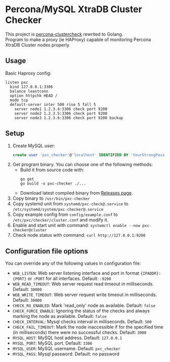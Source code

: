 # Percona/MySQL XtraDB Cluster Checker
This project is [percona-clustercheck](https://github.com/olafz/percona-clustercheck) rewrited to Golang.  
Program to make a proxy (ie HAProxy) capable of monitoring Percona XtraDB Cluster nodes properly.

## Usage

Basic Haproxy config:
```
listen pxc
  bind 127.0.0.1:3306
  balance leastconn
  option httpchk HEAD /
  mode tcp
  default-server inter 500 rise 5 fall 5
    server node1 1.2.3.4:3306 check port 9200
    server node2 1.2.3.5:3306 check port 9200
    server node3 1.2.3.6:3306 check port 9200 backup
```

## Setup

1. Create MySQL user:
    ```sql
    create user 'pxc_checker'@'localhost' IDENTIFIED BY 'YourStrongPassword'; GRANT PROCESS ON *.* TO 'pxc_checker'@'localhost';
    ```
2. Get program binary. You can choose one of the following methods:
    -  Build it from source code with:
          ```
          go get
          go build -o pxc-checker ./...
          ```
    - Download latest compiled binary from [Releases page](https://github.com/larrabee/pxc-checker/releases).
3. Copy binary to `/usr/bin/pxc-checker`
4. Copy systemd unit from `systemd/pxc-check@.service` to `/etc/systemd/system/pxc-checker@.service`
5. Copy example config from `config/example.conf` to `/etc/pxc/checker/cluster.conf` and modify it.
6. Enable and start unit with command: `systemctl enable --now pxc-checker@cluster`
7. Check node status with command: `curl http://127.0.0.1:9200`

## Configuration file options
You can override any of the following values in configuration file:

- `WEB_LISTEN`: Web server listening interface and port in format `{IPADDR}:{PORT}` or `:PORT` for all interfaces. Default: `:9200`
- `WEB_READ_TIMEOUT`: Web server request read timeout in milliseconds. Default: `30000`
- `WEB_WRITE_TIMEOUT`: Web server request write timeout in milliseconds. Default: `30000`
- `CHECK_RO_ENABLED`: Mark 'read_only' node as available. Default: `false`
- `CHECK_FORCE_ENABLE`: Ignoring the status of the checks and always marking the node as available. Default: `false`
- `CHECK_INTERVAL`: Mysql checks interval in milliseconds. Default: `500`
- `CHECK_FAIL_TIMEOUT`: Mark the node inaccessible if for the specified time (in milliseconds) there were no successful checks. Default: `3000`
- `MYSQL_HOST`: MySQL host address. Default: `127.0.0.1`
- `MYSQL_PORT`: MySQL port. Default: `3306`
- `MYSQL_USER`: MySQL username. Default: `pxc_checker`
- `MYSQL_PASS`: Mysql password. Default: no password

